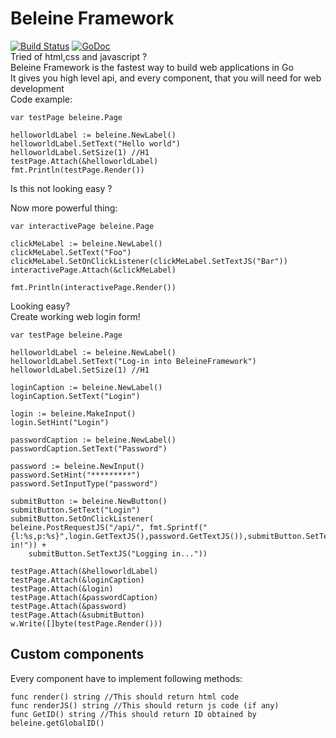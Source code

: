 # Beleine Framework
[![Build Status](https://travis-ci.com/kubastick/BeleineFramework.svg?token=bpH3SmbkspnyvKjSgrmq&branch=master)](https://travis-ci.com/kubastick/BeleineFramework)
[![GoDoc](https://godoc.org/github.com/kubastick/BeleineFramework?status.svg)](https://godoc.org/github.com/kubastick/BeleineFramework)  
Tried of html,css and javascript ?  
Beleine Framework is the fastest way to build web applications in Go  
It gives you high level api, and every component, that you will need for web development  
Code example:
```
var testPage beleine.Page

helloworldLabel := beleine.NewLabel()
helloworldLabel.SetText("Hello world")
helloworldLabel.SetSize(1) //H1
testPage.Attach(&helloworldLabel)
fmt.Println(testPage.Render())
```

Is this not looking easy ?

Now more powerful thing:

```
var interactivePage beleine.Page

clickMeLabel := beleine.NewLabel()
clickMeLabel.SetText("Foo")
clickMeLabel.SetOnClickListener(clickMeLabel.SetTextJS("Bar"))
interactivePage.Attach(&clickMeLabel)

fmt.Println(interactivePage.Render())
```

Looking easy?  
Create working web login form!
```
var testPage beleine.Page

helloworldLabel := beleine.NewLabel()
helloworldLabel.SetText("Log-in into BeleineFramework")
helloworldLabel.SetSize(1) //H1

loginCaption := beleine.NewLabel()
loginCaption.SetText("Login")

login := beleine.MakeInput()
login.SetHint("Login")

passwordCaption := beleine.NewLabel()
passwordCaption.SetText("Password")

password := beleine.NewInput()
password.SetHint("*********")
password.SetInputType("password")

submitButton := beleine.NewButton()
submitButton.SetText("Login")
submitButton.SetOnClickListener(
beleine.PostRequestJS("/api/", fmt.Sprintf("{l:%s,p:%s}",login.GetTextJS(),password.GetTextJS()),submitButton.SetTextJS("Logged in!")) +
    submitButton.SetTextJS("Logging in..."))

testPage.Attach(&helloworldLabel)
testPage.Attach(&loginCaption)
testPage.Attach(&login)
testPage.Attach(&passwordCaption)
testPage.Attach(&password)
testPage.Attach(&submitButton)
w.Write([]byte(testPage.Render()))
```

## Custom components
Every component have to implement following methods:
```
func render() string //This should return html code
func renderJS() string //This should return js code (if any)
func GetID() string //This should return ID obtained by beleine.getGlobalID()
```
